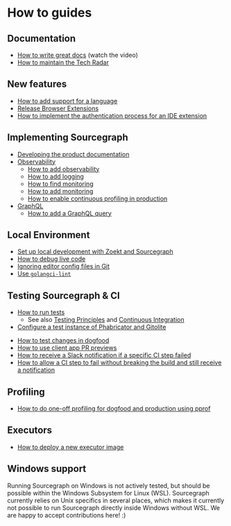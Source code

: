 # How to guides

## Documentation

- [How to write great docs](https://documentation.divio.com/) (watch the video)
- [How to maintain the Tech Radar](maintain-tech-radar.md)

## New features

- [How to add support for a language](add_support_for_a_language.md)
- [Release Browser Extensions](releasing_browser_extensions.md)
- [How to implement the authentication process for an IDE extension](ide_auth_flow.md)

## Implementing Sourcegraph

- [Developing the product documentation](documentation_implementation.md)
- [Observability](../background-information/observability/index.md)
  - [How to add observability](add_observability.md)
  - [How to add logging](add_logging.md)
  - [How to find monitoring](find_monitoring.md)
  - [How to add monitoring](add_monitoring.md)
  - [How to enable continuous profiling in production](profiling_continuous.md)
- [GraphQL](../background-information/graphql_api.md)
  - [How to add a GraphQL query](../how-to/add_graphql_query.md)

## Local Environment

- [Set up local development with Zoekt and Sourcegraph](zoekt_local_dev.md)
- [How to debug live code](debug_live_code.md)
- [Ignoring editor config files in Git](ignoring_editor_config_files.md)
- [Use `golangci-lint`](use-golangci-lint.md)

## Testing Sourcegraph & CI

- [How to run tests](testing.md)
   - See also [Testing Principles](../background-information/testing_principles.md) and [Continuous Integration](../background-information/ci/index.md)
- [Configure a test instance of Phabricator and Gitolite](configure_phabricator_gitolite.md)
<!-- [Test a Phabricator and Gitolite instance](test_phabricator.md) -->
- [How to test changes in dogfood](testing_in_dogfood.md)
- [How to use client app PR previews](client_pr_previews.md)
- [How to receive a Slack notification if a specific CI step failed](receive_slack_notification_on_a_failed_ci_step.md)
- [How to allow a CI step to fail without breaking the build and still receive a notification](ci_soft_failure_and_still_notify.md)
<!-- [Sync repositories from gitolite.sgdev.org](sync_repositories_from_gitolite_sgdev_org.md) -->

## Profiling

- [How to do one-off profiling for dogfood and production using pprof](profiling_one-off.md)

## Executors

- [How to deploy a new executor image](deploy_executor_image.md)

## Windows support

Running Sourcegraph on Windows is not actively tested, but should be possible within the Windows Subsystem for Linux (WSL).
Sourcegraph currently relies on Unix specifics in several places, which makes it currently not possible to run Sourcegraph directly inside Windows without WSL.
We are happy to accept contributions here! :)

